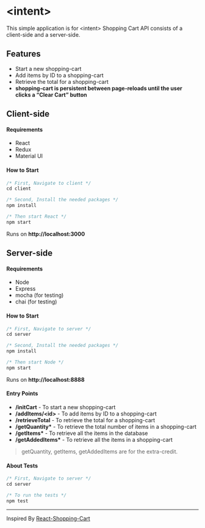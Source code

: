 # \<intent\>

This simple application is for \<intent\> Shopping Cart API consists of a client-side and a server-side.

## Features

* Start a new shopping-cart
* Add items by ID to a shopping-cart
* Retrieve the total for a shopping-cart
* **shopping-cart is persistent between page-reloads until the user clicks a “Clear Cart” button**

## Client-side

#### Requirements

* React
* Redux
* Material UI


#### How to Start

```javascript
/* First, Navigate to client */
cd client

/* Second, Install the needed packages */
npm install

/* Then start React */
npm start
```

Runs on **http://localhost:3000**

## Server-side

#### Requirements

* Node
* Express
* mocha (for testing)
* chai (for testing)


#### How to Start

```javascript
/* First, Navigate to server */
cd server

/* Second, Install the needed packages */
npm install

/* Then start Node */
npm start
```

Runs on **http://localhost:8888**

#### Entry Points

* **/initCart** - To start a new shopping-cart
* **/addItems/\<id\>** - To add items by ID to a shopping-cart
* **/retrieveTotal** - To retrieve the total for a shopping-cart
* **/getQuantity\*** - To retrieve the total number of items in a shopping-cart
* **/getItems\*** - To retrieve all the items in the database
* **/getAddedItems\*** - To retrieve all the items in a shopping-cart

> getQuantity, getItems, getAddedItems are for the extra-credit.

#### About Tests

```javascript
/* First, Navigate to server */
cd server

/* To run the tests */
npm test
```

---
Inspired By [React-Shopping-Cart](https://github.com/AyaBellazreg/React-Shopping-Cart/tree/master/Shopping-Cart)